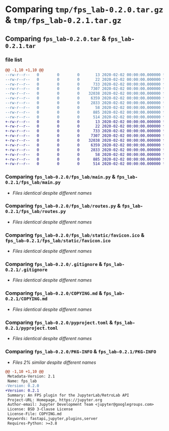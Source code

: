 # Comparing `tmp/fps_lab-0.2.0.tar.gz` & `tmp/fps_lab-0.2.1.tar.gz`

## Comparing `fps_lab-0.2.0.tar` & `fps_lab-0.2.1.tar`

### file list

```diff
@@ -1,10 +1,10 @@
--rw-r--r--   0        0        0       13 2020-02-02 00:00:00.000000 fps_lab-0.2.0/MANIFEST.in
--rw-r--r--   0        0        0       22 2020-02-02 00:00:00.000000 fps_lab-0.2.0/fps_lab/__init__.py
--rw-r--r--   0        0        0      733 2020-02-02 00:00:00.000000 fps_lab-0.2.0/fps_lab/main.py
--rw-r--r--   0        0        0     7307 2020-02-02 00:00:00.000000 fps_lab-0.2.0/fps_lab/routes.py
--rw-r--r--   0        0        0    32038 2020-02-02 00:00:00.000000 fps_lab-0.2.0/fps_lab/static/favicon.ico
--rw-r--r--   0        0        0     6359 2020-02-02 00:00:00.000000 fps_lab-0.2.0/.gitignore
--rw-r--r--   0        0        0     2833 2020-02-02 00:00:00.000000 fps_lab-0.2.0/COPYING.md
--rw-r--r--   0        0        0       58 2020-02-02 00:00:00.000000 fps_lab-0.2.0/README.md
--rw-r--r--   0        0        0      885 2020-02-02 00:00:00.000000 fps_lab-0.2.0/pyproject.toml
--rw-r--r--   0        0        0      514 2020-02-02 00:00:00.000000 fps_lab-0.2.0/PKG-INFO
+-rw-r--r--   0        0        0       13 2020-02-02 00:00:00.000000 fps_lab-0.2.1/MANIFEST.in
+-rw-r--r--   0        0        0       22 2020-02-02 00:00:00.000000 fps_lab-0.2.1/fps_lab/__init__.py
+-rw-r--r--   0        0        0      733 2020-02-02 00:00:00.000000 fps_lab-0.2.1/fps_lab/main.py
+-rw-r--r--   0        0        0     7307 2020-02-02 00:00:00.000000 fps_lab-0.2.1/fps_lab/routes.py
+-rw-r--r--   0        0        0    32038 2020-02-02 00:00:00.000000 fps_lab-0.2.1/fps_lab/static/favicon.ico
+-rw-r--r--   0        0        0     6359 2020-02-02 00:00:00.000000 fps_lab-0.2.1/.gitignore
+-rw-r--r--   0        0        0     2833 2020-02-02 00:00:00.000000 fps_lab-0.2.1/COPYING.md
+-rw-r--r--   0        0        0       58 2020-02-02 00:00:00.000000 fps_lab-0.2.1/README.md
+-rw-r--r--   0        0        0      885 2020-02-02 00:00:00.000000 fps_lab-0.2.1/pyproject.toml
+-rw-r--r--   0        0        0      514 2020-02-02 00:00:00.000000 fps_lab-0.2.1/PKG-INFO
```

### Comparing `fps_lab-0.2.0/fps_lab/main.py` & `fps_lab-0.2.1/fps_lab/main.py`

 * *Files identical despite different names*

### Comparing `fps_lab-0.2.0/fps_lab/routes.py` & `fps_lab-0.2.1/fps_lab/routes.py`

 * *Files identical despite different names*

### Comparing `fps_lab-0.2.0/fps_lab/static/favicon.ico` & `fps_lab-0.2.1/fps_lab/static/favicon.ico`

 * *Files identical despite different names*

### Comparing `fps_lab-0.2.0/.gitignore` & `fps_lab-0.2.1/.gitignore`

 * *Files identical despite different names*

### Comparing `fps_lab-0.2.0/COPYING.md` & `fps_lab-0.2.1/COPYING.md`

 * *Files identical despite different names*

### Comparing `fps_lab-0.2.0/pyproject.toml` & `fps_lab-0.2.1/pyproject.toml`

 * *Files identical despite different names*

### Comparing `fps_lab-0.2.0/PKG-INFO` & `fps_lab-0.2.1/PKG-INFO`

 * *Files 2% similar despite different names*

```diff
@@ -1,10 +1,10 @@
 Metadata-Version: 2.1
 Name: fps_lab
-Version: 0.2.0
+Version: 0.2.1
 Summary: An FPS plugin for the JupyterLab/RetroLab API
 Project-URL: Homepage, https://jupyter.org
 Author-email: Jupyter Development Team <jupyter@googlegroups.com>
 License: BSD 3-Clause License
 License-File: COPYING.md
 Keywords: fastapi,jupyter,plugins,server
 Requires-Python: >=3.8
```

